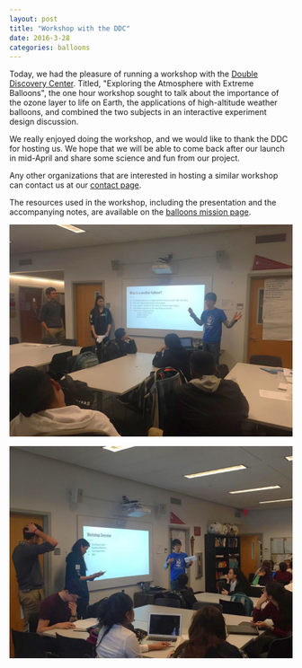 ```yaml
---
layout: post
title: "Workshop with the DDC"
date: 2016-3-28
categories: balloons
---
```


Today, we had the pleasure of running a workshop with the [Double Discovery 
Center](https://ddc.college.columbia.edu). Titled, "Exploring the Atmosphere 
with Extreme Balloons", the one hour workshop sought to talk about the 
importance of the ozone layer to life on Earth, the applications of 
high-altitude weather balloons, and combined the two subjects in an interactive 
experiment design discussion.

We really enjoyed doing the workshop, and we would like to thank the DDC for 
hosting us. We hope that we will be able to come back after our launch in 
mid-April and share some science and fun from our project.

Any other organizations that are interested in hosting a similar workshop can 
contact us at our [contact page](http://columbiaspace.org/contact/).

The resources used in the workshop, including the presentation and the 
accompanying notes, are available on the [balloons mission 
page](http://columbiaspace.org/mission-balloons/).

<p align="center">
	<img src="/assets/media/img/posts/ddc1.jpg" />
</p>

<p align="center">
	<img src="/assets/media/img/posts/ddc2.jpg" />
</p>
